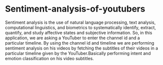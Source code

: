 # Sentiment-analysis-of-youtubers
Sentiment analysis is the use of natural language processing, text analysis, computational linguistics, and biometrics to systematically identify, extract, quantify, and study affective states and subjective information. So, in this application, we are asking a YouTuber to enter the channel id and a particular timeline. By using the channel id and timeline we are performing sentiment analysis on his videos by fetching the subtitles of their videos in a particular timeline given by the YouTuber.Basically performing intent and emotion classification on his video subtitles.
